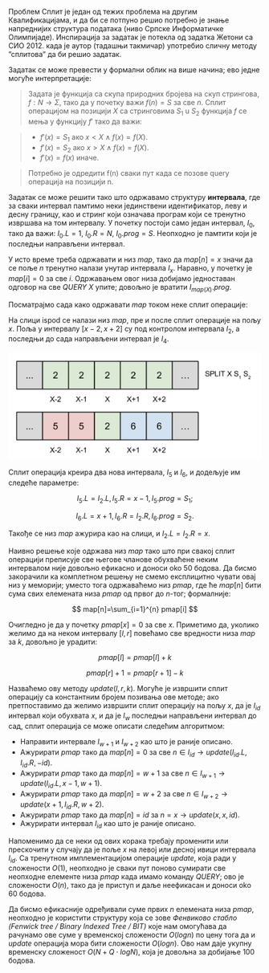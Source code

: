 Проблем Сплит је један од тежих проблема на другим Квалификацијама, и да би се потпуно решио потребно је знање напреднијих структура података (ниво Српске Информатичке Олимпијаде). Инспирација за задатак је потекла од задатка Жетони са СИО 2012. када је аутор (тадашњи такмичар) употребио сличну методу ”сплитова” да би решио задатак.

Задатак се може превести у формални облик на више начина; ево једне могуће интерпретације:

> Задата је функција са скупа природних бројева на скуп стрингова, $f: N\rightarrow \Sigma$, тако да у почетку важи $f(n)=S$ за све $n$. Сплит операцијом на позицији $X$ са стринговима $S_1$ u $S_2$ функција $f$ се мења у функцију $f'$ тако да важи:
    
> * $f'(x) = S_1$ ако $x < X \land f(x)=f(X)$.
> * $f'(x) = S_2$ ако $x>X \land f(x)=f(X)$.
> * $f'(x) = f(x)$ иначе.

> Потребно је одредити f(n) сваки пут када се позове query операција на позицији n.

Задатак се може решити тако што одржавамо структуру **интервала**, где за сваки интервал памтимо неки јединствени идентификатор, леву и десну границу, као и стринг који означава програм који се тренутно извршава на том интервалу. У почетку постоји само један интервал, $I_0$, тако да важи: $I_0.L = 1$, $I_0.R = N$, $I_0.prog=S$. Неопходно је памтити који је последњи направљени интервал.

У исто време треба одржавати и низ $map$, тако да $map[n]=x$ значи да се поље $n$ тренутно налази унутар интервала $I_x$. Наравно, у почетку је $map[i]=0$ за све $i$. Одржавањем овог низа добијамо једноставан одговор на све $QUERY$ $X$ упите; довољно је вратити $I_{map(X)}.prog$.

Посматрајмо сада како одржавати *map* током неке сплит операције:

На слици ispod се налази низ *map*, пре и после сплит операције на пољу $x$. Поља у интервалу $[x-2, x+2]$ су под контролом интервала $I_2$, а последњи до сада направљени интервал је $I_4$.

![Симулација примера са папира](03_split-sl1.png)

Сплит операција креира два нова интервала, $I_5$ и $I_6$, и додељује им следеће параметре:

$$ 
I_5.L=I_2.L,     I_5.R=x-1,     I_5.prog=S_1; 
$$

$$
I_6.L=x+1,     I_6.R=I_2.R,     I_6.prog=S_2.
$$

Такође се низ $map$ ажурира као на слици, и $I_2.L = I_2.R = x$.

Наивно решење које одржава низ *map* тако што при свакој сплит операцији преписује све његове чланове обухваћене неким интервалом није довољно ефикасно и доноси oko $50$ бодова. Да бисмо закорачили ка комплетном решењу не смемо експлицитно чувати овај низ у меморији; уместо тога одржаваћемо низ $pmap$, где ће $map[n]$ бити сума свих елемената низа $pmap$ од првог до $n$-тог; формалније:

$$
map[n]=\sum_{i=1}^{n} pmap[i]
$$

Очигледно је да у почетку $pmap[x]=0$ за све $x$. Приметимо да, уколико желимо да на неком интервалу $[l, r]$ повећамо све вредности низа $map$ за $k$, довољно је урадити:

$$
pmap[l] = pmap[l] + k
$$

$$
pmap[r] + 1 = pmap[r+1] - k
$$

Назваћемо ову методу $update(l,  r,  k)$. Могуће је извршити сплит операцију са константним бројем позивања ове методе; aко претпоставимо да желимо извршити сплит операцију на пољу $x$, да је $I_{id}$ интервал који обухвата $x$, и да је $I_w$ последњи направљени интервал до сад, сплит операција се може описати следећим алгоритмом:

* Направити интервале $I_{w+1}$ и $I_{w+2}$ као што је раније описано.
* Ажурирати $pmap$ тако да $map[n]=0$ за све $n \in I_{id} \rightarrow update(I_{id}.L,  I_{id}.R,  -id)$.
* Aжурирати $pmap$ тако да $map[n] = w+1$ за све $n \in I_{w+1} \rightarrow update(I_{id}.L, x-1, w+1)$.
* Aжурирати $pmap$ тако да $map[n] = w+2$ за све $n \in I_{w+2} \rightarrow update(x+1,  I_{id}.R,  w+2)$.
* Aжурирати $pmap$ тако да $map[n] = id$ за $n=x \rightarrow update(x,  x,  id)$.
* Ажурирати интервал $I_{id}$ као што је раније описано.

Напоменимо да се неки од ових корака требају променити или прескочити у случају да је поље $x$ на левој или десној ивици интервала $I_{id}$. Са тренутном имплементацијом операције $update$, која ради у сложености $O(1)$, неопходно је сваки пут поново сумирати све неопходне елементе низа $pmap$ када имамо команду $QUERY$; ово је сложености $O(n)$, тако да је приступ и даље неефикасан и доноси oko $60$ бодова.

Да бисмо ефикасније одређивали суме првих $n$ елемената низа $pmap$, неопходно је користити структуру која се зове *Фенвиково стабло (Fenwick tree / Binary Indexed Tree / BIT)* које нам омогућава да рачунамо ове суме у временској сложености $O(log n)$  по цену тога да и $update$ операција мора бити сложености $O(log n)$. Ово нам даје укупну временску сложеност $O(N+Q\cdot log N)$, која је довољна за добијање $100$ бодова.